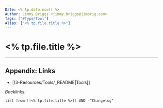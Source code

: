 ```yaml
---
Date: <% tp.date.now() %>
Author: Jimmy Briggs <jimmy.briggs@jimbrig.com>
Tags: ["#Type/Tool"]
Alias: ["<% tp.file.title %>"]
---
```


# <% tp.file.title %>

***

## Appendix: Links

- [[3-Resources/Tools/_README|Tools]]

*Backlinks:*

```dataview
list from [[<% tp.file.title %>]] AND -"Changelog"
```